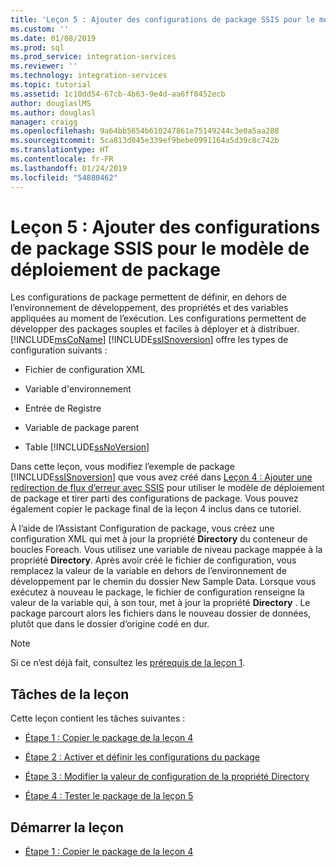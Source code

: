 ```yaml
---
title: 'Leçon 5 : Ajouter des configurations de package SSIS pour le modèle de déploiement de package | Microsoft Docs'
ms.custom: ''
ms.date: 01/08/2019
ms.prod: sql
ms.prod_service: integration-services
ms.reviewer: ''
ms.technology: integration-services
ms.topic: tutorial
ms.assetid: 1c10dd54-67cb-4b63-9e4d-aa6ff0452ecb
author: douglaslMS
ms.author: douglasl
manager: craigg
ms.openlocfilehash: 9a64bb5654b610247861e75149244c3e0a5aa288
ms.sourcegitcommit: 5ca813d045e339ef9bebe0991164a5d39c8c742b
ms.translationtype: HT
ms.contentlocale: fr-FR
ms.lasthandoff: 01/24/2019
ms.locfileid: "54880462"
---
```

# <a name="lesson-5-add-ssis-package-configurations-for-the-package-deployment-model"></a>Leçon 5 : Ajouter des configurations de package SSIS pour le modèle de déploiement de package

Les configurations de package permettent de définir, en dehors de l’environnement de développement, des propriétés et des variables appliquées au moment de l’exécution. Les configurations permettent de développer des packages souples et faciles à déployer et à distribuer. [!INCLUDE[msCoName](../includes/msconame-md.md)] [!INCLUDE[ssISnoversion](../includes/ssisnoversion-md.md)] offre les types de configuration suivants :  
  
-   Fichier de configuration XML  
  
-   Variable d'environnement  
  
-   Entrée de Registre  
  
-   Variable de package parent  
  
-   Table [!INCLUDE[ssNoVersion](../includes/ssnoversion-md.md)]  
  
Dans cette leçon, vous modifiez l’exemple de package [!INCLUDE[ssISnoversion](../includes/ssisnoversion-md.md)] que vous avez créé dans [Leçon 4 : Ajouter une redirection de flux d’erreur avec SSIS](../integration-services/lesson-4-add-error-flow-redirection-with-ssis.md) pour utiliser le modèle de déploiement de package et tirer parti des configurations de package. Vous pouvez également copier le package final de la leçon 4 inclus dans ce tutoriel. 

À l’aide de l’Assistant Configuration de package, vous créez une configuration XML qui met à jour la propriété **Directory** du conteneur de boucles Foreach. Vous utilisez une variable de niveau package mappée à la propriété **Directory**. Après avoir créé le fichier de configuration, vous remplacez la valeur de la variable en dehors de l’environnement de développement par le chemin du dossier New Sample Data. Lorsque vous exécutez à nouveau le package, le fichier de configuration renseigne la valeur de la variable qui, à son tour, met à jour la propriété **Directory** . Le package parcourt alors les fichiers dans le nouveau dossier de données, plutôt que dans le dossier d’origine codé en dur.  
  
> [!NOTE]
> Si ce n’est déjà fait, consultez les [prérequis de la leçon 1](../integration-services/lesson-1-create-a-project-and-basic-package-with-ssis.md#prerequisites).
  
## <a name="lesson-tasks"></a>Tâches de la leçon  
Cette leçon contient les tâches suivantes :  
  
-   [Étape 1 : Copier le package de la leçon 4](../integration-services/lesson-5-1-copying-the-lesson-4-package.md)  
  
-   [Étape 2 : Activer et définir les configurations du package](../integration-services/lesson-5-2-enabling-and-configuring-package-configurations.md)  
  
-   [Étape 3 : Modifier la valeur de configuration de la propriété Directory](../integration-services/lesson-5-3-modifying-the-directory-property-configuration-value.md)  
  
-   [Étape 4 : Tester le package de la leçon 5](../integration-services/lesson-5-4-testing-the-lesson-5-tutorial-package.md)  
  
## <a name="start-the-lesson"></a>Démarrer la leçon  
  
-   [Étape 1 : Copier le package de la leçon 4](../integration-services/lesson-5-1-copying-the-lesson-4-package.md)  
  
  
  
